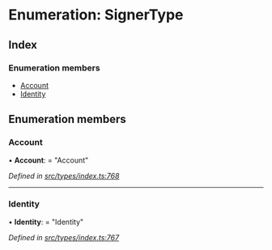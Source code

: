 # Enumeration: SignerType

## Index

### Enumeration members

* [Account](signertype.md#account)
* [Identity](signertype.md#identity)

## Enumeration members

###  Account

• **Account**: = "Account"

*Defined in [src/types/index.ts:768](https://github.com/PolymeshAssociation/polymesh-sdk/blob/46845947/src/types/index.ts#L768)*

___

###  Identity

• **Identity**: = "Identity"

*Defined in [src/types/index.ts:767](https://github.com/PolymeshAssociation/polymesh-sdk/blob/46845947/src/types/index.ts#L767)*
